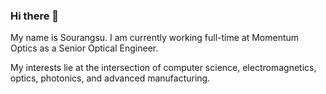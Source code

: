 ### Hi there 👋

<!--
**Sourangsu/Sourangsu** is a ✨ _special_ ✨ repository because its `README.md` (this file) appears on your GitHub profile.

Here are some ideas to get you started:

- 🔭 I’m currently working on ...
- 🌱 I’m currently learning ...
- 👯 I’m looking to collaborate on ...
- 🤔 I’m looking for help with ...
- 💬 Ask me about ...
- 📫 How to reach me: ...
- 😄 Pronouns: ...
- ⚡ Fun fact: ...
-->

My name is Sourangsu. I am currently working full-time at Momentum Optics as a Senior Optical Engineer.

My interests lie at the intersection of computer science, electromagnetics, optics, photonics, and advanced manufacturing.

